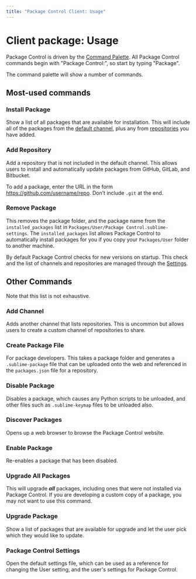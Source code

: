 ```yaml
---
title: "Package Control Client: Usage"
---
```


<!-- Originals: -->
<!-- https://packagecontrol.io/docs/usage -->
<!-- https://github.com/wbond/packagecontrol.io/blob/master/app/html/docs/usage.html -->


# Client package: Usage

Package Control is driven by the [Command Palette][cmnd]. All Package Control commands begin with "Package Control:", so start by typing "Package".

[cmnd]: command_palette.html#how-to-use-the-command-palette

The command palette will show a number of commands.

## Most-used commands

### Install Package

Show a list of all packages that are available for installation.
This will include all of the packages from the [default channel][channel],
plus any from [repositories][repos] you have added.

[channel]: https://github.com/wbond/package_control_channel
[repos]: pc_repository.html


### Add Repository

Add a repository that is not included in the default channel.
This allows users to install and automatically update packages
from GitHub, GitLab, and Bitbucket.

To add a package,
enter the URL in the form https://github.com/username/repo.
Don’t include `.git` at the end.


### Remove Package

This removes the package folder,
and the package name from the `installed_packages` list
in `Packages/User/Package Control.sublime-settings`.
The `installed_packages` list allows Package Control
to automatically install packages for you
if you copy your `Packages/User` folder to another machine.

By default Package Control checks for new versions on startup.
This check and the list of channels and repositories
are managed through the [Settings][settings].

[settings]: #package-control-settings


## Other Commands

Note that this list is not exhaustive.


### Add Channel

Adds another channel that lists repositories.
This is uncommon but allows users to create
a custom channel of repositories to share.


### Create Package File

For package developers.
This takes a package folder and generates a `.sublime-package` file
that can be uploaded onto the web
and referenced in the `packages.json` file for a repository.


### Disable Package

Disables a package,
which causes any Python scripts to be unloaded,
and other files such as `.sublime-keymap` files to be unloaded also.


### Discover Packages

Opens up a web browser to browse the Package Control website.


### Enable Package

Re-enables a package that has been disabled.


### Upgrade All Packages

This will upgrade _**all**_ packages,
including ones that were not installed via Package Control.
If you are developing a custom copy of a package,
you may not want to use this command.


### Upgrade Package

Show a list of packages that are available for upgrade
and let the user pick which they would like to update.


### Package Control Settings

Open the default settings file,
which can be used as a reference for changing the User setting,
and the user's settings for Package Control.
